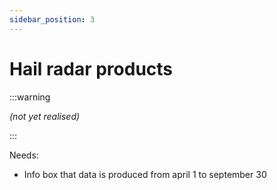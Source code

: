 ```yaml
---
sidebar_position: 3
---
```


# Hail radar products

:::warning

*(not yet realised)*

:::

Needs:
- Info box that data is produced from april 1 to september 30
